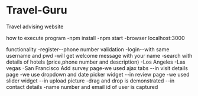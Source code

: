 # Travel-Guru
Travel advising website

how to execute program
	-npm install
	-npm start
	-browser localhost:3000

functionality
	-register--phone number validation
	-login--with same username and pwd
		-will get welcome message with your name
	-search with details of hotels (price,phone number and description)
		-Los Angeles
		-Las vegas
		-San Francisco
	Add survey page-we used ajax tabs
	--in visit details page
		-we use dropdown and date picker widget
	--in review page
		-we used slider widget
	--in upload picture
		-drag and drop is demonstrated
	--in contact details
		-name number and email id of user is captured
